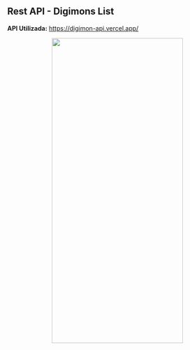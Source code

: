 ## Rest API - Digimons List

**API Utilizada:** https://digimon-api.vercel.app/

<p align="center" width="100%">
    <img src="https://github.com/thiago-you/rest-api/blob/main/assets/home.png" width="300" height="700">
</p>